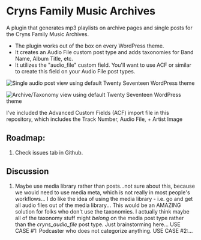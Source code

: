 # Cryns Family Music Archives
A plugin that generates mp3 playlists on archive pages and single posts for the Cryns Family Music Archives.

* The plugin works out of the box on every WordPress theme.
* It creates an Audio File custom post type and adds taxonomies for Band Name, Album Title, etc.
* It utilizes the "audio_file" custom field.  You'll want to use ACF or similar to create this field on your Audio File post types.

![Single audio post view using default Twenty Seventeen WordPress theme](https://music-cryns-com.s3.amazonaws.com/wp-content/uploads/2017/08/single.png)

![Archive/Taxonomy view using default Twenty Seventeen WordPress theme](https://music-cryns-com.s3.amazonaws.com/wp-content/uploads/2017/08/archive-playlist.png)

I've included the Advanced Custom Fields (ACF) import file in this repository, which includes the Track Number, Audio File, + Artist Image


## Roadmap:
1.  Check issues tab in Github.

## Discussion
1.  Maybe use media library rather than posts...not sure about this, because we would need to use media meta, which is not really in most people's workflows...  I do like the idea of using the media library - i.e. go and get all audio files out of the media library...  This would be an AMAZING solution for folks who don't use the taxonomies.  I actually think maybe all of the taxonomy stuff might *belong* on the media post type rather than the *cryns_audio_file* post type.  Just brainstorming here...  USE CASE #1: Podcaster who does not categorize anything.  USE CASE #2:...
